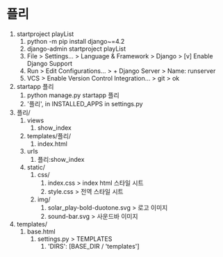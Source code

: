 # 플리

1. startproject playList
   1. python -m pip install django~=4.2
   2. django-admin startproject playList
   3. File > Settings... > Language & Framework > Django > [v] Enable Django Support
   4. Run > Edit Configurations... > + Django Server > Name: runserver
   5. VCS > Enable Version Control Integration... > git > ok
2. startapp 플리
   1. python manage.py startapp 플리
   2. '플리', in INSTALLED_APPS in settings.py
3. 플리/
   1. views
      1. show_index
   2. templates/플리/
      1. index.html
   3. urls
      1. 플리:show_index
   4. static/
      1. css/
         1. index.css > index html 스타일 시트
         2. style.css > 전역 스타일 시트
      2. img/
         1. solar_play-bold-duotone.svg > 로고 이미지
         2. sound-bar.svg > 사운드바 이미지
4. templates/
   1. base.html
      1. settings.py > TEMPLATES
         1. 'DIRS': [BASE_DIR / 'templates']